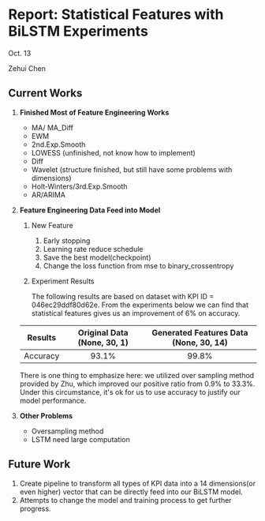 # Report: Statistical Features with BiLSTM Experiments

Oct. 13

Zehui Chen

## Current Works

1. **Finished Most of Feature Engineering Works**
   - MA/ MA_Diff
   - EWM
   - 2nd.Exp.Smooth
   - LOWESS (unfinished, not know how to implement)
   - Diff
   - Wavelet (structure finished, but still have some problems with dimensions)
   - Holt-Winters/3rd.Exp.Smooth
   - AR/ARIMA

2. **Feature Engineering Data Feed into Model**

   1. New Feature

      1. Early stopping
      2. Learning rate reduce schedule
      3. Save the best model(checkpoint)
      4. Change the loss function from mse to binary_crossentropy

   2. Experiment Results

      The following results are based on dataset with KPI ID = 046ec29ddf80d62e. From the experiments below we can find that statistical features gives us an improvement of 6% on accuracy.

   | Results  | Original Data (None, 30, 1) | Generated Features Data (None, 30, 14) |
   | :------: | :-------------------------: | :------------------------------------: |
   | Accuracy |            93.1%            |                 99.8%                  |

   There is one thing to emphasize here: we utilized over sampling method provided by Zhu, which improved our positive ratio from 0.9% to 33.3%. Under this circumstance, it's ok for us to use accuracy to justify our model performance.

3. **Other Problems**

   - Oversampling method
   - LSTM need large computation

## Future Work

1. Create pipeline to transform all types of KPI data into a 14 dimensions(or even higher) vector that can be directly feed into our BiLSTM model.
2. Attempts to change the model and training process to get further progress.